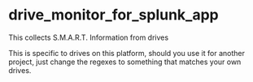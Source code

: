 drive_monitor_for_splunk_app
================================

This collects S.M.A.R.T. Information from drives

This is specific to drives on this platform, should you use it for another project, just change the regexes to something that matches your own drives.

